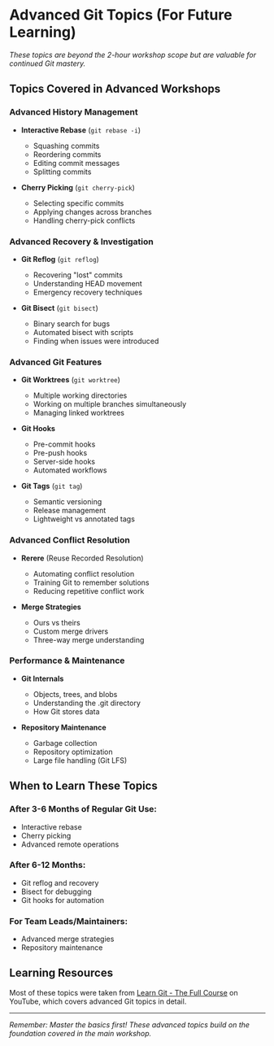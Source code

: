# Advanced Git Topics (For Future Learning)

*These topics are beyond the 2-hour workshop scope but are valuable for continued Git mastery.*

## Topics Covered in Advanced Workshops

### Advanced History Management
- **Interactive Rebase** (`git rebase -i`)
  - Squashing commits
  - Reordering commits
  - Editing commit messages
  - Splitting commits

- **Cherry Picking** (`git cherry-pick`)
  - Selecting specific commits
  - Applying changes across branches
  - Handling cherry-pick conflicts

### Advanced Recovery & Investigation
- **Git Reflog** (`git reflog`)
  - Recovering "lost" commits
  - Understanding HEAD movement
  - Emergency recovery techniques

- **Git Bisect** (`git bisect`)
  - Binary search for bugs
  - Automated bisect with scripts
  - Finding when issues were introduced

### Advanced Git Features
- **Git Worktrees** (`git worktree`)
  - Multiple working directories
  - Working on multiple branches simultaneously
  - Managing linked worktrees

- **Git Hooks**
  - Pre-commit hooks
  - Pre-push hooks
  - Server-side hooks
  - Automated workflows

- **Git Tags** (`git tag`)
  - Semantic versioning
  - Release management
  - Lightweight vs annotated tags

### Advanced Conflict Resolution
- **Rerere** (Reuse Recorded Resolution)
  - Automating conflict resolution
  - Training Git to remember solutions
  - Reducing repetitive conflict work

- **Merge Strategies**
  - Ours vs theirs
  - Custom merge drivers
  - Three-way merge understanding

### Performance & Maintenance
- **Git Internals**
  - Objects, trees, and blobs
  - Understanding the .git directory
  - How Git stores data

- **Repository Maintenance**
  - Garbage collection
  - Repository optimization
  - Large file handling (Git LFS)

## When to Learn These Topics

### After 3-6 Months of Regular Git Use:
- Interactive rebase
- Cherry picking
- Advanced remote operations

### After 6-12 Months:
- Git reflog and recovery
- Bisect for debugging
- Git hooks for automation

### For Team Leads/Maintainers:
- Advanced merge strategies
- Repository maintenance

## Learning Resources

Most of these topics were taken from [Learn Git - The Full Course](https://youtu.be/rH3zE7VlIMs?si=-sutSv-lgZFbU-Xy) on YouTube, which covers advanced Git topics in detail.

---

*Remember: Master the basics first! These advanced topics build on the foundation covered in the main workshop.*
